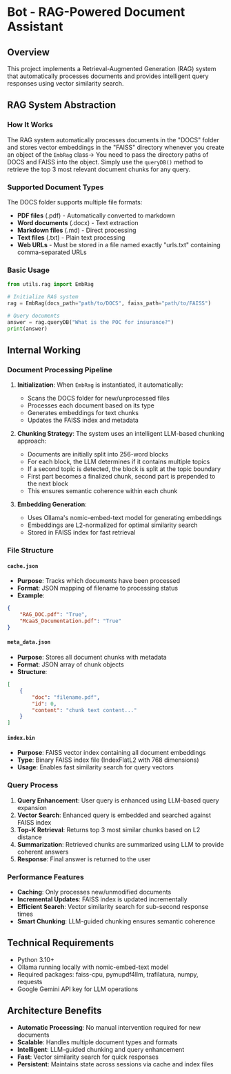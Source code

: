 # Bot - RAG-Powered Document Assistant

## Overview
This project implements a Retrieval-Augmented Generation (RAG) system that automatically processes documents and provides intelligent query responses using vector similarity search.

## RAG System Abstraction

### How It Works
The RAG system automatically processes documents in the "DOCS" folder and stores vector embeddings in the "FAISS" directory whenever you create an object of the `EmbRag` class-> You need to pass the directory paths of DOCS and FAISS into the object. Simply use the `queryDB()` method to retrieve the top 3 most relevant document chunks for any query.

### Supported Document Types
The DOCS folder supports multiple file formats:
- **PDF files** (.pdf) - Automatically converted to markdown
- **Word documents** (.docx) - Text extraction
- **Markdown files** (.md) - Direct processing
- **Text files** (.txt) - Plain text processing
- **Web URLs** - Must be stored in a file named exactly "urls.txt" containing comma-separated URLs

### Basic Usage
```python
from utils.rag import EmbRag

# Initialize RAG system
rag = EmbRag(docs_path="path/to/DOCS", faiss_path="path/to/FAISS")

# Query documents
answer = rag.queryDB("What is the POC for insurance?")
print(answer)
```

## Internal Working

### Document Processing Pipeline
1. **Initialization**: When `EmbRag` is instantiated, it automatically:
   - Scans the DOCS folder for new/unprocessed files
   - Processes each document based on its type
   - Generates embeddings for text chunks
   - Updates the FAISS index and metadata

2. **Chunking Strategy**: The system uses an intelligent LLM-based chunking approach:
   - Documents are initially split into 256-word blocks
   - For each block, the LLM determines if it contains multiple topics
   - If a second topic is detected, the block is split at the topic boundary
   - First part becomes a finalized chunk, second part is prepended to the next block
   - This ensures semantic coherence within each chunk

3. **Embedding Generation**: 
   - Uses Ollama's nomic-embed-text model for generating embeddings
   - Embeddings are L2-normalized for optimal similarity search
   - Stored in FAISS index for fast retrieval

### File Structure

#### `cache.json`
- **Purpose**: Tracks which documents have been processed
- **Format**: JSON mapping of filename to processing status
- **Example**:
```json
{
    "RAG_DOC.pdf": "True",
    "McaaS_Documentation.pdf": "True"
}
```

#### `meta_data.json`
- **Purpose**: Stores all document chunks with metadata
- **Format**: JSON array of chunk objects
- **Structure**:
```json
[
    {
        "doc": "filename.pdf",
        "id": 0,
        "content": "chunk text content..."
    }
]
```

#### `index.bin`
- **Purpose**: FAISS vector index containing all document embeddings
- **Type**: Binary FAISS index file (IndexFlatL2 with 768 dimensions)
- **Usage**: Enables fast similarity search for query vectors

### Query Process
1. **Query Enhancement**: User query is enhanced using LLM-based query expansion
2. **Vector Search**: Enhanced query is embedded and searched against FAISS index
3. **Top-K Retrieval**: Returns top 3 most similar chunks based on L2 distance
4. **Summarization**: Retrieved chunks are summarized using LLM to provide coherent answers
5. **Response**: Final answer is returned to the user

### Performance Features
- **Caching**: Only processes new/unmodified documents
- **Incremental Updates**: FAISS index is updated incrementally
- **Efficient Search**: Vector similarity search for sub-second response times
- **Smart Chunking**: LLM-guided chunking ensures semantic coherence

## Technical Requirements
- Python 3.10+
- Ollama running locally with nomic-embed-text model
- Required packages: faiss-cpu, pymupdf4llm, trafilatura, numpy, requests
- Google Gemini API key for LLM operations

## Architecture Benefits
- **Automatic Processing**: No manual intervention required for new documents
- **Scalable**: Handles multiple document types and formats
- **Intelligent**: LLM-guided chunking and query enhancement
- **Fast**: Vector similarity search for quick responses
- **Persistent**: Maintains state across sessions via cache and index files
